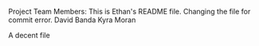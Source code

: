 Project Team Members:
This is Ethan's README file. Changing the file for commit error.
David Banda
Kyra Moran

A decent file
